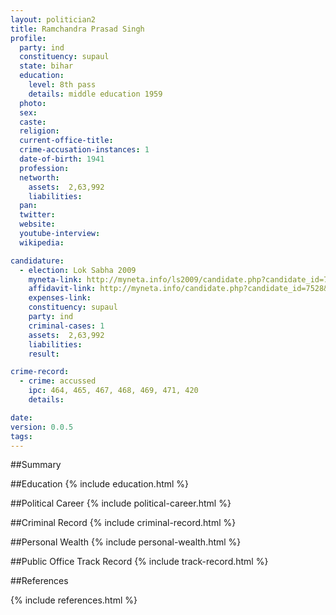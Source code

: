 ```yaml
---
layout: politician2
title: Ramchandra Prasad Singh
profile: 
  party: ind
  constituency: supaul
  state: bihar
  education: 
    level: 8th pass
    details: middle education 1959
  photo: 
  sex: 
  caste: 
  religion: 
  current-office-title: 
  crime-accusation-instances: 1
  date-of-birth: 1941
  profession: 
  networth: 
    assets:  2,63,992
    liabilities: 
  pan: 
  twitter: 
  website: 
  youtube-interview: 
  wikipedia: 

candidature: 
  - election: Lok Sabha 2009
    myneta-link: http://myneta.info/ls2009/candidate.php?candidate_id=7528
    affidavit-link: http://myneta.info/candidate.php?candidate_id=7528&scan=original
    expenses-link: 
    constituency: supaul 
    party: ind
    criminal-cases: 1
    assets:  2,63,992
    liabilities: 
    result:  

crime-record: 
  - crime: accussed
    ipc: 464, 465, 467, 468, 469, 471, 420
    details:    

date: 
version: 0.0.5
tags: 
---
```

##Summary


##Education
{% include education.html %}


##Political Career
{% include political-career.html %}


##Criminal Record
{% include criminal-record.html %}


##Personal Wealth
{% include personal-wealth.html %}


##Public Office Track Record
{% include track-record.html %}


##References


{% include references.html %}